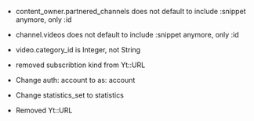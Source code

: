 * content_owner.partnered_channels does not default to include :snippet anymore, only :id
* channel.videos does not default to include :snippet anymore, only :id
* video.category_id is Integer, not String
* removed subscribtion kind from Yt::URL

* Change auth: account to as: account
* Change statistics_set to statistics
* Removed Yt::URL